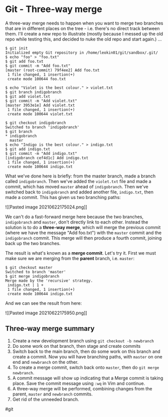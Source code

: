 # Git - Three-way merge
A three-way merge needs to happen when you want to merge two branches that are in different places on the tree - i.e. there's no direct track between them. I'll create a new repo to illustrate (mostly because I messed up the old repo while testing this, and decided to nuke the old repo and start again.) ...

	$ git init
	Initialized empty Git repository in /home/leokin01/git/sandbox/.git/
	$ echo "foo" > "foo.txt"
	$ git add foo.txt
	$ git commit -m "Add foo.txt"
	[master (root-commit) 79f4ee2] Add foo.txt
	 1 file changed, 1 insertion(+)
	 create mode 100644 foo.txt
	 
	$ echo "Violet is the best colour." > violet.txt
	$ git branch indigobranch
	$ git add violet.txt 
	$ git commit -m "Add violet.txt"
	[master 3953e1e] Add violet.txt
	 1 file changed, 1 insertion(+)
	 create mode 100644 violet.txt
	 
	$ git checkout indigobranch
	Switched to branch 'indigobranch'
	$ git branch
	* indigobranch
	  master
	$ echo "Indigo is the best colour." > indigo.txt
	$ git add indigo.txt 
	$ git commit -m "Add indigo.txt"
	[indigobranch cef4d1c] Add indigo.txt
	 1 file changed, 1 insertion(+)
	 create mode 100644 indigo.txt

What we've done here is briefly: from the master branch, made a branch called `indigobranch`. Then we've added the `violet.txt` file and made a commit, which has moved `master` ahead of `indigobranch`. Then we've switched back to `indigobranch` and added another file, `indigo.txt`, then made a commit. This has given us two branching paths:

![[Pasted image 20210622175024.png]]

We can't do a fast-forward merge here because the two branches, `indigobranch` and `master`, don't directly link to each other. Instead the solution is to do a **three-way merge**, which will merge the previous commit (where we have the message "Add foo.txt") with the `master` commit and the `indigobranch` commit. This merge will then produce a fourth commit, joining back up the two branches.

The result is what's known as a **merge commit**. Let's try it. First we must make sure we are merging from the **parent** branch, i.e. `master`:

	$ git checkout master
	Switched to branch 'master'
	$ git merge indigobranch
	Merge made by the 'recursive' strategy.
	 indigo.txt | 1 +
	 1 file changed, 1 insertion(+)
	 create mode 100644 indigo.txt

And we can see the result from here:

![[Pasted image 20210622175950.png]]

## Three-way merge summary
1. Create a new development branch using `git checkout -b newbranch`
2. Do some work on that branch, then stage and create commits
3. Switch back to the main branch, then do some work on this branch and create a commit. Now you will have branching paths, with `master` on one end and `newbranch` on the other.
4. To create a merge commit, switch back onto `master`, then do `git merge newbranch`. 
5. A commit message will show up indicating that a Merge commit is taking place. Save the commit message using `:wq` in Vim and continue.
6. A three-way merge will be performed, combining changes from the parent, `master` and `newbranch` commits.
7. Get rid of the unneeded branch.

#git 